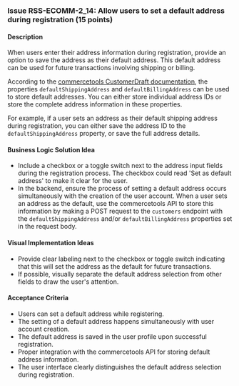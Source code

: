 ### Issue RSS-ECOMM-2_14: Allow users to set a default address during registration (15 points)

#### Description

When users enter their address information during registration, provide an option to save the address as their default address. This default address can be used for future transactions involving shipping or billing.

According to the [commercetools CustomerDraft documentation](https://docs.commercetools.com/api/projects/customers#ctp:api:type:CustomerDraft), the properties `defaultShippingAddress` and `defaultBillingAddress` can be used to store default addresses. You can either store individual address IDs or store the complete address information in these properties.

For example, if a user sets an address as their default shipping address during registration, you can either save the address ID to the `defaultShippingAddress` property, or save the full address details.

#### Business Logic Solution Idea

- Include a checkbox or a toggle switch next to the address input fields during the registration process. The checkbox could read 'Set as default address' to make it clear for the user.
- In the backend, ensure the process of setting a default address occurs simultaneously with the creation of the user account. When a user sets an address as the default, use the commercetools API to store this information by making a POST request to the `customers` endpoint with the `defaultShippingAddress` and/or `defaultBillingAddress` properties set in the request body.

#### Visual Implementation Ideas

- Provide clear labeling next to the checkbox or toggle switch indicating that this will set the address as the default for future transactions.
- If possible, visually separate the default address selection from other fields to draw the user's attention.

#### Acceptance Criteria

- Users can set a default address while registering.
- The setting of a default address happens simultaneously with user account creation.
- The default address is saved in the user profile upon successful registration.
- Proper integration with the commercetools API for storing default address information.
- The user interface clearly distinguishes the default address selection during registration.
